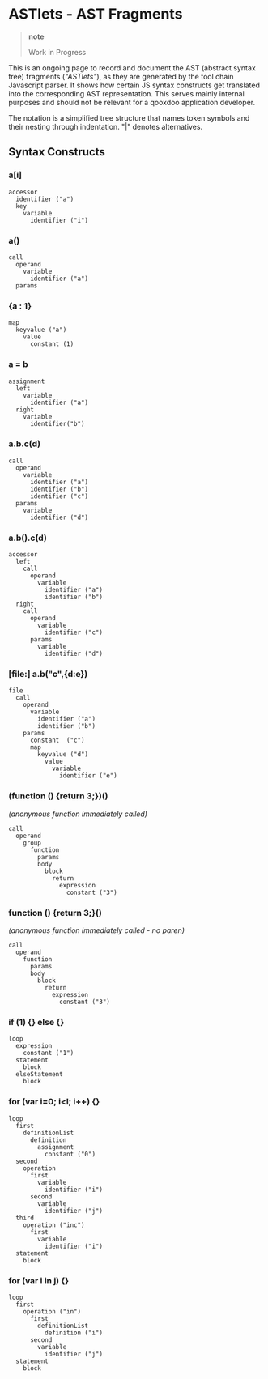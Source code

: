 ASTlets - AST Fragments
=======================

> **note**
>
> Work in Progress

This is an ongoing page to record and document the AST (abstract syntax tree) fragments (*"ASTlets"*), as they are generated by the tool chain Javascript parser. It shows how certain JS syntax constructs get translated into the corresponding AST representation. This serves mainly internal purposes and should not be relevant for a qooxdoo application developer.

The notation is a simplified tree structure that names token symbols and their nesting through indentation. "|" denotes alternatives.

Syntax Constructs
-----------------

### a[i]

    accessor
      identifier ("a")
      key
        variable
          identifier ("i")

### a()

    call
      operand
        variable
          identifier ("a")
      params

### {a : 1}

    map
      keyvalue ("a")
        value
          constant (1)

### a = b

    assignment
      left
        variable
          identifier ("a")
      right
        variable
          identifier("b")

### a.b.c(d)

    call
      operand
        variable
          identifier ("a")
          identifier ("b")
          identifier ("c")
      params
        variable
          identifier ("d")

### a.b().c(d)

    accessor
      left
        call
          operand
            variable
              identifier ("a")
              identifier ("b")
      right
        call
          operand
            variable
              identifier ("c")
          params
            variable
              identifier ("d")

### [file:] a.b("c",{d:e})

    file
      call
        operand
          variable
            identifier ("a")
            identifier ("b")
        params
          constant  ("c")
          map
            keyvalue ("d")
              value
                variable
                  identifier ("e")

### (function () {return 3;})()

*(anonymous function immediately called)*

    call
      operand
        group
          function
            params
            body
              block
                return
                  expression
                    constant ("3")

### function () {return 3;}()

*(anonymous function immediately called - no paren)*

    call
      operand
        function
          params
          body
            block
              return
                expression
                  constant ("3")

### if (1) {} else {}

    loop
      expression
        constant ("1")
      statement
        block
      elseStatement
        block

### for (var i=0; i\<l; i++) {}

    loop
      first
        definitionList
          definition
            assignment
              constant ("0")
      second
        operation
          first
            variable
              identifier ("i")
          second
            variable
              identifier ("j")
      third
        operation ("inc")
          first
            variable
              identifier ("i")
      statement
        block

### for (var i in j) {}

    loop
      first
        operation ("in")
          first
            definitionList
              definition ("i")
          second
            variable
              identifier ("j")
      statement
        block
